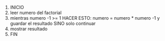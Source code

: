 1. INICIO 
2. leer numero del factorial
3. mientras numero -1 >= 1 HACER ESTO: numero = numero * numero -1 y guardar el resultado SINO solo continuar
4. mostrar resultado 
5. FIN